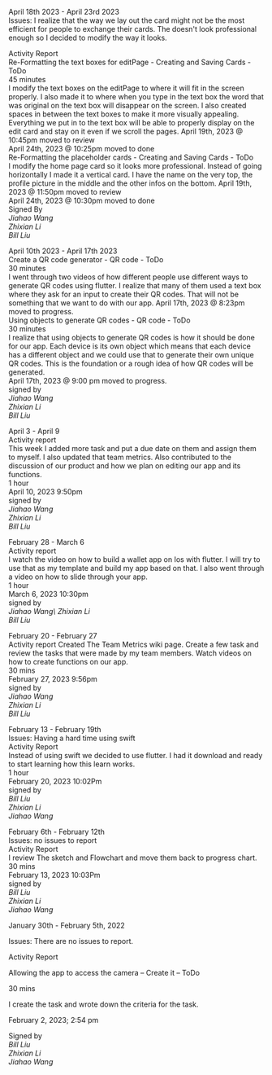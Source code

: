 April 18th 2023 - April 23rd 2023\
Issues: I realize that the way we lay out the card might not be the most efficient for people to exchange their cards. The doesn't look professional enough so I decided to modify the way it looks. 

Activity Report\
Re-Formatting the text boxes for editPage - Creating and Saving Cards - ToDo\
45 minutes\
I modify the text boxes on the editPage to where it will fit in the screen properly. I also made it to where when you type in the text box the word that was original on the text box will disappear on the screen. I also created spaces in between the text boxes to make it more visually appealing. Everything we put in to the text box will be able to properly display on the edit card and stay on it even if we scroll the pages. 
April 19th, 2023 @ 10:45pm moved to review\
April 24th, 2023 @ 10:25pm moved to done\
Re-Formatting the placeholder cards - Creating and Saving Cards - ToDo\
I modify the home page card so it looks more professional. Instead of going horizontally I made it a vertical card. I have the name on the very top, the profile picture in the middle and the other infos on the bottom. 
April 19th, 2023 @ 11:50pm moved to review\
April 24th, 2023 @ 10:30pm moved to done\
Signed By\
_Jiahao Wang \
Zhixian Li \
Bill Liu_


April 10th 2023 - April 17th 2023\
Create a QR code generator - QR code - ToDo\
30 minutes\
I went through two videos of how different people use different ways to generate QR codes using flutter. I realize that many of them used a text box where they ask for an input to create their QR codes. That will not be something that we want to do with our app. 
April 17th, 2023 @ 8:23pm moved to progress. \
Using objects to generate QR codes - QR code - ToDo\
30 minutes\
I realize that using objects to generate QR codes is how it should be done for our app. Each device is its own object which means that each device has a different object and we could use that to generate their own unique QR codes. This is the foundation or a rough idea of how QR codes will be generated. \
April 17th, 2023 @ 9:00 pm moved to progress. \
signed by \
_Jiahao Wang\
Zhixian Li\
Bill Liu_

April 3 - April 9\
Activity report\
This week I added more task and put a due date on them and assign them to myself. I also updated that team metrics. Also contributed to the discussion of our product and how we plan on editing our app and its functions. \
1 hour \
April 10, 2023 9:50pm \
signed by \
_Jiahao Wang\
Zhixian Li\
Bill Liu_

February 28 - March 6\
Activity report\
I watch the video on how to build a wallet app on Ios with flutter. I will try to use that as my template and build my app based on that. I also went through a video on how to slide through your app. \
1 hour \
March 6, 2023 10:30pm \
signed by \
_Jiahao Wang\ 
Zhixian Li \
Bill Liu_

February 20 - February 27\
Activity report
Created The Team Metrics wiki page. Create a few task and review the tasks that were made by my team members. Watch videos on how to create functions on our app. \
30 mins \
February 27, 2023 9:56pm \
signed by \
_Jiahao Wang \
Zhixian Li \
Bill Liu_

February 13 - February 19th \
Issues: Having a hard time using swift \
Activity Report \
Instead of using swift we decided to use flutter. I had it download and ready to start learning how this learn works. \
1 hour \
February 20, 2023 10:02Pm \
signed by \
_Bill Liu \
Zhixian Li \
Jiahao Wang_

February 6th - February 12th \
Issues: no issues to report \
Activity Report \
I review The sketch and Flowchart and move them back to progress chart. \
30 mins \
February 13, 2023 10:03Pm \
signed by \
_Bill Liu \
Zhixian Li \
Jiahao Wang_

January 30th - February 5th, 2022 

Issues: There are no issues to report.

Activity Report

Allowing the app to access the camera – Create it – ToDo

30 mins

I create the task and wrote down the criteria for the task. 
 
February 2, 2023; 2:54 pm 

Signed by \
_Bill Liu \
Zhixian Li \
Jiahao Wang_